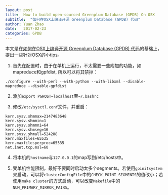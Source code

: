 ```yaml
---
layout: post
title:  How to build open-sourced Greenplum Database (GPDB) On OSX
subtitle:  "如何在OSX上编译开源 Greenplum Database (GPDB) 代码"
author: Yuan Zhao
date:   2017-02-23 
categories: GPDB
---
```

本文是在[如何在OSX上编译开源 Greenplum Database (GPDB) 代码](http://gpdb.rocks/gpdb/2015/10/29/how-to-build-gpdb.html)的基础上，提出一些针对OSX的小tips。
1. 首先在配置时，由于在单机上运行，不太需要一些附加的功能，如mapreduce和gpfdist, 所以可以将其禁掉：

```
./configure --with-perl --with-python --with-libxml --disable-mapreduce --disable-gpfdist
```

2. 添加`export PGHOST=localhost`至`~/.bashrc`

3. 修改`/etc/sysctl.conf`文件，并重启：

```
kern.sysv.shmmax=2147483648
kern.sysv.shmmin=1
kern.sysv.shmmni=64
kern.sysv.shmseg=16
kern.sysv.shmall=524288
kern.maxfiles=65535
kern.maxfilesperproc=65535
net.inet.tcp.msl=60
```

4. 将本机的`hostname`与`127.0.0.1`的map写到/etc/hosts中。

5. 受单机性能限制，最好不要同时启动太多个segments。若使用`gpinitsystem`来启动，可以将`clusterConfigFile`中的`CHECK_POINT_SEGMENTS`的值改小；若使用`make cluster`的方式启动，可以改变`Makefile`中的`NUM_PRIMARY_MIRROR_PAIRS`。
